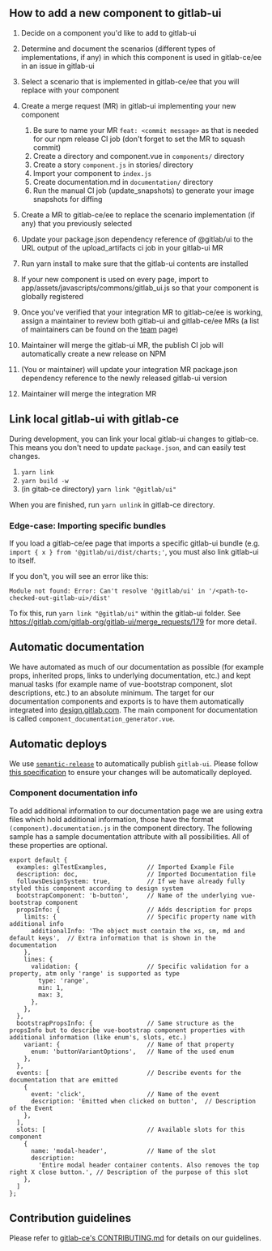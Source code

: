 ## How to add a new component to gitlab-ui

1. Decide on a component you'd like to add to gitlab-ui
1. Determine and document the scenarios (different types of implementations, if any) in which this component is used in gitlab-ce/ee in an issue in gitlab-ui
1. Select a scenario that is implemented in gitlab-ce/ee that you will replace with your component
1. Create a merge request (MR) in gitlab-ui implementing your new component
   1. Be sure to name your MR `feat: <commit message>` as that is needed for our npm release CI job (don't forget to set the MR to squash commit)
   1. Create a directory and component.vue in `components/` directory
   1. Create a story `component.js` in stories/ directory
   1. Import your component to `index.js`
   1. Create documentation.md in `documentation/` directory
   1. Run the manual CI job (update_snapshots) to generate your image snapshots for diffing

1. Create a MR to gitlab-ce/ee to replace the scenario implementation (if any) that you previously selected
1. Update your package.json dependency reference of @gitlab/ui to the URL output of the upload_artifacts ci job in your gitlab-ui MR
1. Run yarn install to make sure that the gitlab-ui contents are installed
1. If your new component is used on every page, import to app/assets/javascripts/commons/gitlab_ui.js so that your component is globally registered
1. Once you've verified that your integration MR to gitlab-ce/ee is working, assign a maintainer to review both gitlab-ui and gitlab-ce/ee MRs (a list of maintainers can be found on the [team](https://about.gitlab.com/team/) page)
1. Maintainer will merge the gitlab-ui MR, the publish CI job will automatically create a new release on NPM
1. (You or maintainer) will update your integration MR package.json dependency reference to the newly released gitlab-ui version
1. Maintainer will merge the integration MR

## Link local gitlab-ui with gitlab-ce

During development, you can link your local gitlab-ui changes to gitlab-ce. This means you don't need to update `package.json`, and can easily test changes.

1. `yarn link`
1. `yarn build -w`
1. (in gitab-ce directory) `yarn link "@gitlab/ui"`

When you are finished, run `yarn unlink` in gitlab-ce directory.

### Edge-case: Importing specific bundles

If you load a gitlab-ce/ee page that imports a specific gitlab-ui bundle (e.g. `import { x } from '@gitlab/ui/dist/charts;'`, you must also link gitlab-ui to itself.

If you don't, you will see an error like this:

```
Module not found: Error: Can't resolve '@gitlab/ui' in '/<path-to-checked-out-gitlab-ui>/dist'
```

To fix this, run `yarn link "@gitlab/ui"` within the gitlab-ui folder. See https://gitlab.com/gitlab-org/gitlab-ui/merge_requests/179 for more detail.

## Automatic documentation

We have automated as much of our documentation as possible (for example props, inherited props, links to underlying documentation, etc.) and kept manual tasks (for example name of vue-bootstrap component, slot descriptions, etc.) to an absolute minimum. The target for our documentation components and exports is to have them automatically integrated into [design.gitlab.com](https://design.gitlab.com). The main component for documentation is called `component_documentation_generator.vue`.

## Automatic deploys
We use [`semantic-release`](https://gitlab.com/gitlab-org/gitlab-ui/wikis/Frequently-asked-questions#2-why-are-we-using-semantic-release) to automatically publish `gitlab-ui`.
Please follow [this specification](https://www.conventionalcommits.org/en/v1.0.0-beta.2/#specification) to ensure your changes will be automatically deployed.

### Component documentation info

To add additional information to our documentation page we are using extra files which hold additional information, those have the format `(component).documentation.js` in the component directory. The following sample has a sample documentation attribute with all possibilities. All of these properties are optional.

```
export default {
  examples: glTestExamples,           // Imported Example File
  description: doc,                   // Imported Documentation file
  followsDesignSystem: true,          // If we have already fully styled this component according to design system
  bootstrapComponent: 'b-button',     // Name of the underlying vue-bootstrap component
  propsInfo: {                        // Adds description for props
    limits: {                         // Specific property name with additional info
      additionalInfo: 'The object must contain the xs, sm, md and default keys',  // Extra information that is shown in the documentation
    },
    lines: {
      validation: {                   // Specific validation for a property, atm only 'range' is supported as type
        type: 'range',
        min: 1,
        max: 3,
      },
    },
  },
  bootstrapPropsInfo: {               // Same structure as the propsInfo but to describe vue-bootstrap component properties with additional information (like enum's, slots, etc.)
    variant: {                        // Name of that property
      enum: 'buttonVariantOptions',   // Name of the used enum
    },
  },
  events: [                           // Describe events for the documentation that are emitted
    {
      event: 'click',                 // Name of the event
      description: 'Emitted when clicked on button',  // Description of the Event
    },
  ],
  slots: [                            // Available slots for this component
    {
      name: 'modal-header',           // Name of the slot
      description:
        'Entire modal header container contents. Also removes the top right X close button.', // Description of the purpose of this slot
    },
  ]
};
```

## Contribution guidelines

Please refer to [gitlab-ce's CONTRIBUTING.md](https://gitlab.com/gitlab-org/gitlab-ce/blob/master/CONTRIBUTING.md) for details on our guidelines.
